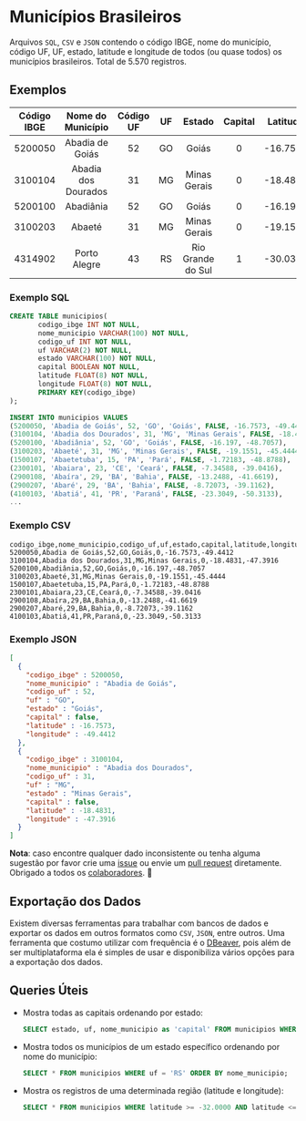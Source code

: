 # Municípios Brasileiros

Arquivos `SQL`, `CSV` e `JSON` contendo o código IBGE, nome do município, código UF, UF, estado, latitude e longitude de todos (ou quase todos) os municípios brasileiros. Total de 5.570 registros.

## Exemplos

| Código IBGE |  Nome do Município  | Código UF | UF |       Estado      | Capital | Latitude | Longitude |
|:-----------:|:-------------------:|:---------:|:--:|:-----------------:|:-------:|:--------:|:---------:|
|   5200050   | Abadia de Goiás     |     52    | GO | Goiás             |    0    | -16.7573 |  -49.4412 |
|   3100104   | Abadia dos Dourados |     31    | MG | Minas Gerais      |    0    | -18.4831 |  -47.3916 |
|   5200100   | Abadiânia           |     52    | GO | Goiás             |    0    | -16.1970 |  -48.7057 |
|   3100203   | Abaeté              |     31    | MG | Minas Gerais      |    0    | -19.1551 |  -45.4444 |
|   4314902   | Porto Alegre        |     43    | RS | Rio Grande do Sul |    1    | -30.0318 |  -51.2065 |

### Exemplo SQL

```sql
CREATE TABLE municipios(
       codigo_ibge INT NOT NULL,
       nome_municipio VARCHAR(100) NOT NULL,
       codigo_uf INT NOT NULL,
       uf VARCHAR(2) NOT NULL,
       estado VARCHAR(100) NOT NULL,
       capital BOOLEAN NOT NULL,
       latitude FLOAT(8) NOT NULL,
       longitude FLOAT(8) NOT NULL,
       PRIMARY KEY(codigo_ibge)
);

INSERT INTO municipios VALUES
(5200050, 'Abadia de Goiás', 52, 'GO', 'Goiás', FALSE, -16.7573, -49.4412),
(3100104, 'Abadia dos Dourados', 31, 'MG', 'Minas Gerais', FALSE, -18.4831, -47.3916),
(5200100, 'Abadiânia', 52, 'GO', 'Goiás', FALSE, -16.197, -48.7057),
(3100203, 'Abaeté', 31, 'MG', 'Minas Gerais', FALSE, -19.1551, -45.4444),
(1500107, 'Abaetetuba', 15, 'PA', 'Pará', FALSE, -1.72183, -48.8788),
(2300101, 'Abaiara', 23, 'CE', 'Ceará', FALSE, -7.34588, -39.0416),
(2900108, 'Abaíra', 29, 'BA', 'Bahia', FALSE, -13.2488, -41.6619),
(2900207, 'Abaré', 29, 'BA', 'Bahia', FALSE, -8.72073, -39.1162),
(4100103, 'Abatiá', 41, 'PR', 'Paraná', FALSE, -23.3049, -50.3133),
...
```

### Exemplo CSV

```csv
codigo_ibge,nome_municipio,codigo_uf,uf,estado,capital,latitude,longitude
5200050,Abadia de Goiás,52,GO,Goiás,0,-16.7573,-49.4412
3100104,Abadia dos Dourados,31,MG,Minas Gerais,0,-18.4831,-47.3916
5200100,Abadiânia,52,GO,Goiás,0,-16.197,-48.7057
3100203,Abaeté,31,MG,Minas Gerais,0,-19.1551,-45.4444
1500107,Abaetetuba,15,PA,Pará,0,-1.72183,-48.8788
2300101,Abaiara,23,CE,Ceará,0,-7.34588,-39.0416
2900108,Abaíra,29,BA,Bahia,0,-13.2488,-41.6619
2900207,Abaré,29,BA,Bahia,0,-8.72073,-39.1162
4100103,Abatiá,41,PR,Paraná,0,-23.3049,-50.3133
```

### Exemplo JSON

```json
[
  {
    "codigo_ibge" : 5200050,
    "nome_municipio" : "Abadia de Goiás",
    "codigo_uf" : 52,
    "uf" : "GO",
    "estado" : "Goiás",
    "capital" : false,
    "latitude" : -16.7573,
    "longitude" : -49.4412
  },
  {
    "codigo_ibge" : 3100104,
    "nome_municipio" : "Abadia dos Dourados",
    "codigo_uf" : 31,
    "uf" : "MG",
    "estado" : "Minas Gerais",
    "capital" : false,
    "latitude" : -18.4831,
    "longitude" : -47.3916
  }
]
```

**Nota**: caso encontre qualquer dado inconsistente ou tenha alguma sugestão por favor crie uma [issue](https://github.com/kelvins/Municipios-Brasileiros/issues) ou envie um [pull request](https://github.com/kelvins/Municipios-Brasileiros/pulls) diretamente. Obrigado a todos os [colaboradores](https://github.com/kelvins/Municipios-Brasileiros/graphs/contributors). :raised_hands:

## Exportação dos Dados

Existem diversas ferramentas para trabalhar com bancos de dados e exportar os dados em outros formatos como `CSV`, `JSON`, entre outros.
Uma ferramenta que costumo utilizar com frequência é o [DBeaver](https://dbeaver.io/), pois além de ser multiplataforma ela é simples de usar e disponibiliza vários opções para a exportação dos dados.

## Queries Úteis

- Mostra todas as capitais ordenando por estado:

  ```sql
  SELECT estado, uf, nome_municipio as 'capital' FROM municipios WHERE capital = TRUE ORDER BY estado;
  ```

- Mostra todos os municípios de um estado específico ordenando por nome do município:

  ```sql
  SELECT * FROM municipios WHERE uf = 'RS' ORDER BY nome_municipio;
  ```

- Mostra os registros de uma determinada região (latitude e longitude):

  ```sql
  SELECT * FROM municipios WHERE latitude >= -32.0000 AND latitude <= -27.0000 AND longitude >= -55.0000 AND longitude <= -50.0000;
  ```
